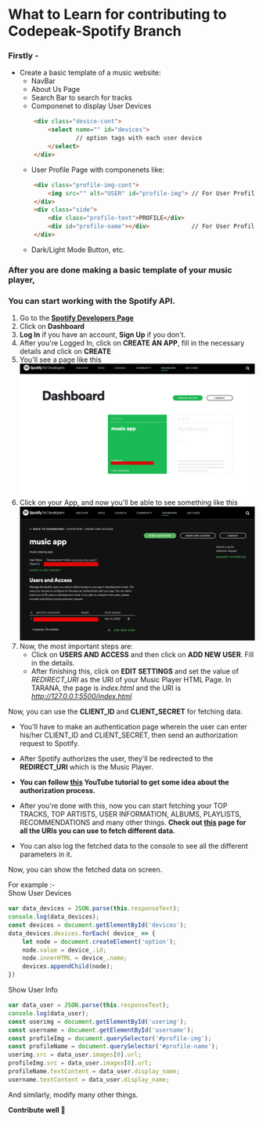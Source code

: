 # What to Learn for contributing to Codepeak-Spotify Branch 

### Firstly - 
* Create a basic template of a music website:
    * NavBar
    * About Us Page
    * Search Bar to search for tracks
    * Componenet to display User Devices
    ```html
        <div class="device-cont">
            <select name="" id="devices">
                    // option tags with each user device
            </select>
        </div>
    ```
    * User Profile Page with componenets like:
    ```html
        <div class="profile-img-cont">
            <img src="" alt="USER" id="profile-img"> // For User Profile Image
        </div>
        <div class="side">
            <div class="profile-text">PROFILE</div>
            <div id="profile-name"></div>            // For User Profile Name
        </div>
    ```
    * Dark/Light Mode Button, etc.

### After you are done making a basic template of your music player,
### You can start working with the Spotify API.

1. Go to the **[Spotify Developers Page](https://developer.spotify.com/)**
2. Click on **Dashboard**
3. **Log In** if you have an account, **Sign Up** if you don't.
4. After you're Logged In, click on **CREATE AN APP**, fill in the necessary details and click on **CREATE**
5. You'll see a page like this
   ![image](md-images/dash.png)
6. Click on your App, and now you'll be able to see something like this
    ![image](md-images/app.png)
7. Now, the most important steps are:
    * Click on **USERS AND ACCESS** and then click on **ADD NEW USER**. Fill in the details.
    * After finishing this, click on **EDIT SETTINGS** and set the value of *REDIRECT_URI* as the URI of your Music Player HTML Page. In TARANA, the page is *index.html* and the URI is *http://127.0.0.1:5500/index.html*

Now, you can use the **CLIENT_ID** and **CLIENT_SECRET** for fetching data.

* You'll have to make an authentication page wherein the user can enter his/her CLIENT_ID and CLIENT_SECRET, then send an authorization request to Spotify.

* After Spotify authorizes the user, they'll be redirected to the **REDIRECT_URI** which is the Music Player.

* **You can follow [this](https://youtu.be/1vR3m0HupGI) YouTube tutorial to get some idea about the authorization process.**

* After you're done with this, now you can start fetching your TOP TRACKS, TOP ARTISTS, USER INFORMATION, ALBUMS, PLAYLISTS, RECOMMENDATIONS and many other things. **Check out [this](https://developer.spotify.com/documentation/web-api/reference/#/) page for all the URIs you can use to fetch different data.**

* You can also log the fetched data to the console to see all the different parameters in it.

Now, you can show the fetched data on screen.

For example :-<br/>
Show User Devices
```js
var data_devices = JSON.parse(this.responseText);
console.log(data_devices);
const devices = document.getElementById('devices');
data_devices.devices.forEach( device_ => {
    let node = document.createElement('option');
    node.value = device_.id;
    node.innerHTML = device_.name;
    devices.appendChild(node);
})
```
Show User Info
```js
var data_user = JSON.parse(this.responseText);
console.log(data_user);
const userimg = document.getElementById('userimg');
const username = document.getElementById('username');
const profileImg = document.querySelector('#profile-img');
const profileName = document.querySelector('#profile-name');
userimg.src = data_user.images[0].url;
profileImg.src = data_user.images[0].url;
profileName.textContent = data_user.display_name;
username.textContent = data_user.display_name;
```
And similarly, modify many other things.

**Contribute well 🚀**